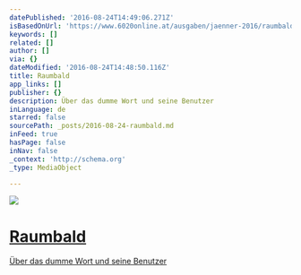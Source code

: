 ```yaml
---
datePublished: '2016-08-24T14:49:06.271Z'
isBasedOnUrl: 'https://www.6020online.at/ausgaben/jaenner-2016/raumbald/'
keywords: []
related: []
author: []
via: {}
dateModified: '2016-08-24T14:48:50.116Z'
title: Raumbald
app_links: []
publisher: {}
description: Über das dumme Wort und seine Benutzer
inLanguage: de
starred: false
sourcePath: _posts/2016-08-24-raumbald.md
inFeed: true
hasPage: false
inNav: false
_context: 'http://schema.org'
_type: MediaObject

---
```

![](https://the-grid-user-content.s3-us-west-2.amazonaws.com/48f39349-4b4b-49c4-ba84-0df187ed91ee.jpg)

# [Raumbald][0]

[Über das dumme Wort und seine Benutzer][0]

[0]: https://www.6020online.at/ausgaben/jaenner-2016/raumbald/ "J. F. Park: Raumbald"